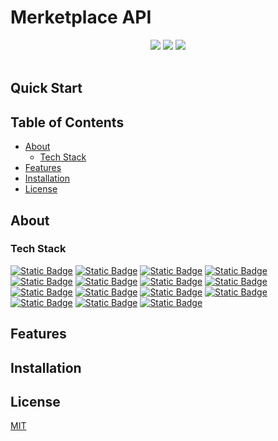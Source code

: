 # Merketplace API

<div align="center">
  <a href="https://choosealicense.com/licenses/mit/"><img src="https://img.shields.io/badge/MIT-3DA638?style=for-the-badge&label=license&link=https%3A%2F%2Fchoosealicense.com%2Flicenses%2Fmit%2F"></a>
  <img src="https://img.shields.io/badge/educational-ED7D31?style=for-the-badge&label=project&link=https%3A%2F%2Fchoosealicense.com%2Flicenses%2Fmit%2F">
  <img src="https://img.shields.io/badge/version-0.0.4-9cf?style=for-the-badge&label=version">
</div>

<br>

## Quick Start

## Table of Contents

- [About](#about)
  - [Tech Stack](#tech-stack)
- [Features](#features)
- [Installation](#installation)
- [License](#license)

## About

### Tech Stack

[![Static Badge](https://img.shields.io/badge/bun-F9F1E1?style=for-the-badge&logo=bun&logoColor=%23000000&label=^1.2.17&labelColor=F9F1E1&link=https%3A%2F%2Fwww.typescriptlang.org%2F)](https://bun.sh/) 
[![Static Badge](https://img.shields.io/badge/typescript-3178C6?style=for-the-badge&logo=typescript&logoColor=FFFFFF&label=^5&labelColor=3178C6&link=https%3A%2F%2Fwww.typescriptlang.org%2F)](https://www.typescriptlang.org/) 
[![Static Badge](https://img.shields.io/badge/NestJS-%23E0234E?style=for-the-badge&logo=NestJS&logoColor=fff&label=%5E11&labelColor=%23E0234E&link=https%3A%2F%2Fnestjs.com%2F)](https://nestjs.com/) 
[![Static Badge](https://img.shields.io/badge/fastify-000?style=for-the-badge&logo=Fastify&link=https%3A%2F%2Ffastify.dev%2F)](https://fastify.dev/) 
[![Static Badge](https://img.shields.io/badge/postgresql-%234169E1?style=for-the-badge&logo=PostgreSQL&logoColor=fff&link=https%3A%2F%2Fwww.postgresql.org%2F)](https://www.postgresql.org/) 
[![Static Badge](https://img.shields.io/badge/typeorm-%23FE0803?style=for-the-badge&logo=TypeORM&link=https%3A%2F%2Ftypeorm.io%2F)](https://typeorm.io/) 
[![Static Badge](https://img.shields.io/badge/docker-%232496ED?style=for-the-badge&logo=Docker&logoColor=fff&link=https%3A%2F%2Fwww.docker.com%2F)](https://www.docker.com/) 
[![Static Badge](https://img.shields.io/badge/rabbitmq-%23FF6600?style=for-the-badge&logo=RabbitMQ&logoColor=FFF&link=https%3A%2F%2Fwww.rabbitmq.com%2F)](https://www.rabbitmq.com/) 
[![Static Badge](https://img.shields.io/badge/redis-%23FF4438?style=for-the-badge&logo=Redis&logoColor=FFF&link=https%3A%2F%2Fredis.io%2F)](https://redis.io/) 
[![Static Badge](https://img.shields.io/badge/socket.io-%23010101?style=for-the-badge&logo=Socket.io&logoColor=FFF&link=https%3A%2F%2Fsocket.io%2F)](https://socket.io/) 
[![Static Badge](https://img.shields.io/badge/swagger-%2385EA2D?style=for-the-badge&logo=Swagger&logoColor=000&link=https%3A%2F%2Fswagger.io%2F)](https://swagger.io/) 
[![Static Badge](https://img.shields.io/badge/biome-%2360A5FA?style=for-the-badge&logo=Biome&logoColor=fff&label=%5E2&labelColor=%2360A5FA&link=https%3A%2F%2Fbiomejs.dev%2F)](https://biomejs.dev/) 
[![Static Badge](https://img.shields.io/badge/joi-000?style=for-the-badge&link=https%3A%2F%2Fjoi.dev%2F)](https://joi.dev/) 
[![Static Badge](https://img.shields.io/badge/json%20web%20tokens-%23000000?style=for-the-badge&logo=JSON%20Web%20Tokens&link=https%3A%2F%2Fjwt.io%2F)](https://jwt.io/) 
[![Static Badge](https://img.shields.io/badge/passport-%2334E27A?style=for-the-badge&logo=Passport&logoColor=FFF&link=https%3A%2F%2Fwww.passportjs.org%2F)](https://www.passportjs.org/) 

## Features

## Installation

## License

[MIT](https://choosealicense.com/licenses/mit/)

